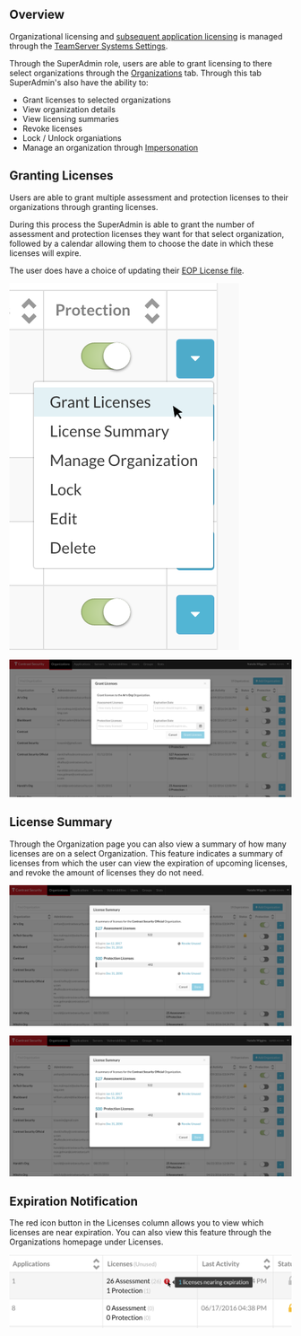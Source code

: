 <!--
title: "RASP Licensing"
description: "Super Admin Organization Settings for users"
tags: "SuperAdmin EOP RASP configuring license"
-->

## Overview
Organizational licensing and [subsequent application licensing](user_tsguideapp.html#licapp) is managed through the [TeamServer Systems Settings](admin_tsconfig.html#system).
 
Through the SuperAdmin role, users are able to grant licensing to there select organizations through the [Organizations](user_tsguideset.html#orgs) tab. Through this tab SuperAdmin's also have the ability to:

* Grant licenses to selected organizations
* View organization details
* View licensing summaries 
* Revoke licenses 
* Lock / Unlock organiations  
* Manage an organization through [Impersonation](user_tsguideset.html#orgs)







## Granting Licenses
Users are able to grant multiple assessment and protection licenses to their organizations through granting licenses.

During this process the SuperAdmin is able to grant the number of assessment and protection licenses they want for that select organization, followed by a calendar allowing them to choose the date in which these licenses will expire. 

The user does have a choice of updating their [EOP License file](admin_tsfaq.html#license).



<a href="assets/images/grant_licensing_01.png" rel="lightbox" title="Grant Licensing Button"><img class="thumbnail" src="assets/images/grant_licensing_01.png"/></a>


<a href="assets/images/grant_licensing_02.png" rel="lightbox" title="Grant Licensing Module"><img class="thumbnail" src="assets/images/grant_licensing_02.png"/></a>




## License Summary
Through the Organization page you can also view a summary of how many licenses are on a select Organization. This feature indicates a summary of licenses from which the user can view the expiration of upcoming licenses, and revoke the amount of licenses they do not need. 




<a href="assets/images/license_summary_01.png" rel="lightbox" title="License Summary on the Organization Page"><img class="thumbnail" src="assets/images/license_summary_01.png"/></a>


<a href="assets/images/license_summary_02.png" rel="lightbox" title="SuperAdmin Revoking License"><img class="thumbnail" src="assets/images/license_summary_01.png"/></a>



## Expiration Notification
The red icon button in the Licenses column allows you to view which licenses are near expiration. You can also view this feature through the Organizations homepage under Licenses. 



<a href="assets/images/Licensing_Expiration.png" rel="lightbox" title="Expiration for Licensing"><img class="thumbnail" src="assets/images/Licensing_Expiration.png"/></a>







